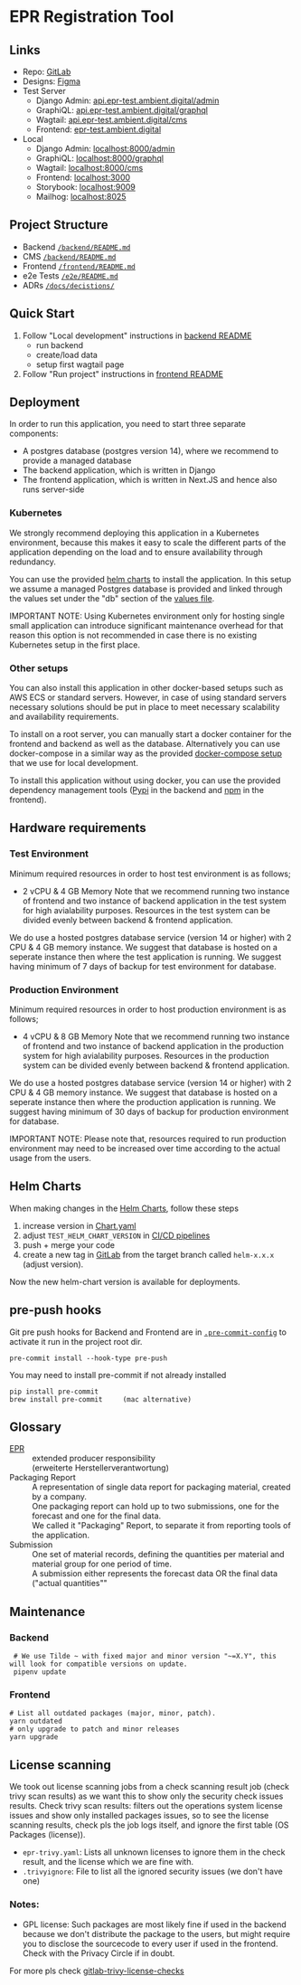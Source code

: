 # EPR Registration Tool

## Links

- Repo: [GitLab](https://gitlab.ambient-innovation.com/giz/epr-registration-tool)
- Designs: [Figma](https://www.figma.com/file/DAopFQAjt8DvKetQfrH7EG/GIZ-EPR-Registration-Tool-MUI)
- Test Server
  - Django Admin: [api.epr-test.ambient.digital/admin](https://api.epr-tool.ambient.digital/admin/)
  - GraphiQL: [api.epr-test.ambient.digital/graphql](https://api.epr-tool.ambient.digital/graphql/)
  - Wagtail: [api.epr-test.ambient.digital/cms](https://api.epr-tool.ambient.digital/cms/)
  - Frontend: [epr-test.ambient.digital](https://epr-tool.ambient.digital/)
- Local
  - Django Admin: [localhost:8000/admin](http://localhost:8000/admin/)
  - GraphiQL: [localhost:8000/graphql](http://localhost:8000/grapqhl/)
  - Wagtail: [localhost:8000/cms](http://localhost:8000/cms/)
  - Frontend: [localhost:3000](http://localhost:3000)
  - Storybook: [localhost:9009](http://localhost:9009)
  - Mailhog: [localhost:8025](http://localhost:8025)


## Project Structure

- Backend [`/backend/README.md`](./backend/README.md)
- CMS [`/backend/README.md`](./backend/README.md)
- Frontend [`/frontend/README.md`](./frontend/README.md)
- e2e Tests [`/e2e/README.md`](./e2e/README.md)
- ADRs [`/docs/decistions/`](./docs/decisions/0000-example-use-adrs.md)


## Quick Start

1. Follow "Local development" instructions in [backend README](./backend/README.md)
   - run backend
   - create/load data
   - setup first wagtail page
2. Follow "Run project" instructions in [frontend README](./frontend/README.md)

## Deployment

In order to run this application, you need to start three separate components: 
- A postgres database (postgres version 14), where we recommend to provide a managed database
- The backend application, which is written in Django
- The frontend application, which is written in Next.JS and hence also runs server-side

### Kubernetes

We strongly recommend deploying this application in a Kubernetes environment, because this makes it easy to scale the different parts of the application depending on the load and to ensure availability through redundancy.

You can use the provided [helm charts](./charts/epr-registration-tool) to install the application. In this setup we assume a managed Postgres database is provided and linked through the values set under the "db" section of the [values file](./charts/epr-registration-tool/values.yaml).

IMPORTANT NOTE: Using Kubernetes environment only for hosting single small application can introduce significant maintenance overhead for that reason this option is not recommended in case there is no existing Kubernetes setup in the first place.

### Other setups
 
You can also install this application in other docker-based setups such as AWS ECS or standard servers. However, in case of using standard servers necessary solutions should be put in place to meet necessary scalability and availability requirements.

To install on a root server, you can manually start a docker container for the frontend and backend as well as the database. Alternatively you can use docker-compose in a similar way as the provided [docker-compose setup](./docker-compose.yml) that we use for local development. 

To install this application without using docker, you can use the provided dependency management tools ([Pypi](./backend/Pipfile) in the backend and [npm](./frontend/package.json) in the frontend).

## Hardware requirements
### Test Environment
Minimum required resources in order to host test environment is as follows;
- 2 vCPU & 4 GB Memory 
Note that we recommend running two instance of frontend and two instance of backend application in the test system for high avialability purposes. Resources in the test system can be divided evenly between backend & frontend application.

We do use a hosted postgres database service (version 14 or higher)  with 2 CPU & 4 GB memory instance. We suggest that database is hosted on a seperate instance then where the test application is running. We suggest having minimum of 7 days of backup for test environment for database.

### Production Environment
Minimum required resources in order to host production environment is as follows;
- 4 vCPU & 8 GB Memory 
Note that we recommend running two instance of frontend and two instance of backend application in the production system for high avialability purposes. Resources in the production system can be divided evenly between backend & frontend application.

We do use a hosted postgres database service (version 14 or higher)  with 2 CPU & 4 GB memory instance. We suggest that database is hosted on a seperate instance then where the production application is running. We suggest having minimum of 30 days of backup for production environment for database.

IMPORTANT NOTE: Please note that, resources required to run production environment may need to be increased over time according to the actual usage from the users.


## Helm Charts

When making changes in the [Helm Charts](charts/epr-registration-tool/Chart.yaml), follow these steps

  1. increase version in [Chart.yaml](charts/epr-registration-tool/Chart.yaml)
  2. adjust `TEST_HELM_CHART_VERSION` in [CI/CD pipelines](.gitlab-ci.yml)
  3. push + merge your code
  4. create a new tag in [GitLab](https://gitlab.ambient-innovation.com/giz/epr-registration-tool/-/tags) 
     from the target branch called `helm-x.x.x` (adjust version).

Now the new helm-chart version is available for deployments.

## pre-push hooks

Git pre push hooks for Backend and Frontend are in [`.pre-commit-config`](./.pre-commit-config.yaml)
to activate it run in the project root dir.

    pre-commit install --hook-type pre-push

You may need to install pre-commit if not already installed

    pip install pre-commit
    brew install pre-commit     (mac alternative)


## Glossary

<dl>
  <dt>
    <a href="https://www.zmart.de/blog/epr-was-ist-die-erweiterte-herstellerverantwortung" target='_blank'>
      EPR
    </a>
  </dt>
  <dd>
    extended producer responsibility <br>
    (erweiterte Herstellerverantwortung)
  </dd>
  <dt>Packaging Report</dt>
  <dd>
    A representation of single data report for packaging material, created by a company.<br>
    One packaging report can hold up to two submissions, one for the forecast and one for the final data.<br>
    We called it "Packaging" Report, to separate it from reporting tools of the application.
  </dd>
  <dt>Submission</dt>
  <dd>
    One set of material records, defining the quantities per material and material group for one period of time.<br>
    A submission either represents the forecast data OR the final data ("actual quantities""
  </dd>
</dl>


## Maintenance
### Backend
```shell
 # We use Tilde ~ with fixed major and minor version "~=X.Y", this will look for compatible versions on update.  
 pipenv update
```
### Frontend
```shell
# List all outdated packages (major, minor, patch).
yarn outdated
# only upgrade to patch and minor releases
yarn upgrade
```

## License scanning
We took out license scanning jobs from a check scanning result job (check trivy scan results) as we want this to show only the security check issues results. 
Check trivy scan results: filters out the operations system license issues and show only installed packages issues, so
to see the license scanning results, check pls the job logs itself, and ignore the first table (OS Packages (license)).

- `epr-trivy.yaml`: Lists all unknown licenses to ignore them in the check result, and the license which we are fine with.
- `.trivyignore`: File to list all the ignored security issues (we don't have one)

### Notes:
- GPL license: Such packages are most likely fine if used in the backend because we don't distribute the package to the users, 
  but might require you to disclose the sourcecode to every user if used in the frontend. Check with the Privacy Circle if in doubt.

For more pls check [gitlab-trivy-license-checks](https://github.com/ambient-innovation/gitlab-trivy-license-checks)
